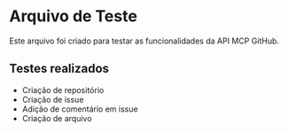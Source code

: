 # Arquivo de Teste

Este arquivo foi criado para testar as funcionalidades da API MCP GitHub.

## Testes realizados
- Criação de repositório
- Criação de issue
- Adição de comentário em issue
- Criação de arquivo